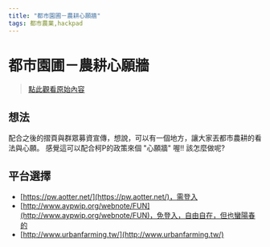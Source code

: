 ```yaml
---
title: "都市園圃－農耕心願牆"
tags: 都市農業,hackpad
---
```


# 都市園圃－農耕心願牆

> [點此觀看原始內容](https://g0v.hackpad.tw/tK8VeOVQpN3)

## 想法

配合之後的摺頁與群眾募資宣傳，想說，可以有一個地方，讓大家丟都市農耕的看法與心願。
感覺這可以配合柯P的政策來個 "心願牆" 喔!! 該怎麼做呢?

## 平台選擇

- [https://pw.aotter.net/](https://pw.aotter.net/)，需登入
- [http://www.aypwip.org/webnote/FUN](http://www.aypwip.org/webnote/FUN)，免登入，自由自在，但也蠻陽春的
- [http://www.urbanfarming.tw/](http://www.urbanfarming.tw/)

